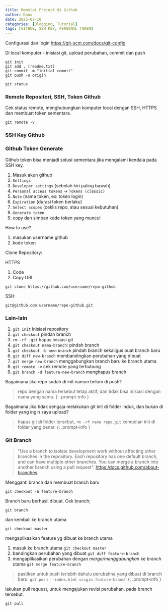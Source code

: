 ```yaml
---
title: Memulai Project di Github
author: Danu
date: 2025-02-10
categories: [Blogging, Tutorial]
tags: [GITHUB, SSH KEY, PERSONAL TOKEN]
---
```


Configurasi dan login
<https://git-scm.com/docs/git-config>


Di local komputer - inisiasi git, upload perubahan, commit dan push

```Terminal
git init
git add . [readme.txt]
git commit -m "initial commit"
git push -u origin
```

```Terminal
git status
```

### Remote Repositori, SSH, Token Github
Cek status remote, menghubungkan komputer local dengan SSH, HTTPS dan membuat token sementara.

```Terminal
git remote -v
```

### SSH Key Github


### Github Token Generate
Github token bisa menjadi solusi sementara jika mengalami kendala pada SSH key.
1. Masuk akun github
2. `Settings`
3. `Developer settings` (sebelah kiri paling bawah)
4. `Personal access tokens` -> `Tokens (classic)`
5. `Note` (nama token, ex: token login)
6. `Expiration` (durasi token berlaku)
7. `Select scopes` (ceklis repo, atau sesuai kebutuhan)
8. `Generate token`
9. copy dan simpan kode token yang muncul

How to use?
1. masukan username github
2. kode token

Clone Repository:

HTTPS
1. Code
2. Copy URL

```Terminal
git clone https://github.com/username/repo-github
```
SSH:
```Terminal
git@github.com:username/repo-github.git
```
### Lain-lain

1. `git init` inisiasi repository
2. `git checkout` pindah branch 
3. `rm -rf .git` hapus inisiasi git
4. `git checkout nama-branch`: pindah branch
5. `git checkout -b new-branch` pindah branch sekaligus buat branch baru
6. `git diff new-branch` membandingkan perubahan yang dibuat
7. `git merge new-branch` menggabungkan branch baru ke branch utama
8. `git remote -v` cek remote yang terhubung
9. `git branch -d feature-new-branch` menghapus branch

Bagaimana jika repo sudah di init namun belum di push?
> repo dengan nama tersebut tetap aktif, dan tidak bisa inisiasi
dengan nama yang sama.
{: .prompt-info }

Bagaimana jika tidak sengaja melakukan git init di folder induk, dan bukan di folder yang ingin saya upload? 
> hapus git di folder tersebut, `rm -rf nama repo.git` kemudian init di folder yang benar.
{: .prompt-info }

### Git Branch

>"Use a branch to isolate development work without affecting other branches in the repository. Each repository has one default branch, and can have multiple other branches. You can merge a branch into another branch using a pull request". 
<https:/docs.github.com/about-branches>.

Mengganti branch dan membuat branch baru
```terminal
git checkout -b feature-branch
```
Branch baru berhasil dibuat. Cek branch; 
```terminal
git branch
```
dan kembali ke branch utama
```terminal
git checkout master
```
mengaplikasikan feature yg dibuat ke branch utama
1. masuk ke branch utama `git checkout master`
2. bandingkan perubahan yang dibuat `git diff feature-branch`
3. mengaplikasikan perubahan dengan _merge/menggabungkan_ ke branch utama `git merge feature-branch`

> pastikan untuk push terlebih dahulu perubahna yang dibuat di branch baru:
`git push --index.html origin feature-branch`
{: .prompt-info }


lakukan pull request, untuk mengajukan revisi perubahan. pada branch tersebut.
```terminal
git pull
```

